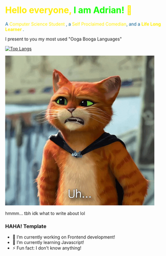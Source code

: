### <h1 style="color:#FFED00">Hello everyone, <span  style="color:#16FF00">I am Adrian!</span> 👋</h1>

 <p style="color:#0F6292">  A <span style="color:#FFED00">
 Computer Science Student </span>, a 
 <span style="color:#FFED00">Self Proclaimed Comedian</span>, and a 
 <strong style="color:#FFED00"> Life Long Learner </strong>.</p>

<p >I present to you my most used "Ooga Booga Languages"</p>

[![Top Langs](https://github-readme-stats.vercel.app/api/top-langs/?username=AdrianGallano&layout=compact&hide=html,css&theme=onedark)](https://github.com/AdrianGallano/github-readme-stats)

<img src="./images/pussinboots.gif"/>
<p> hmmm... tbh idk what to write about lol </p>

### <p> HAHA! Template </p>
- 🔭 I’m currently working on Frontend development!
- 🌱 I’m currently learning Javascript!
- ⚡ Fun fact: I don't know anything!

